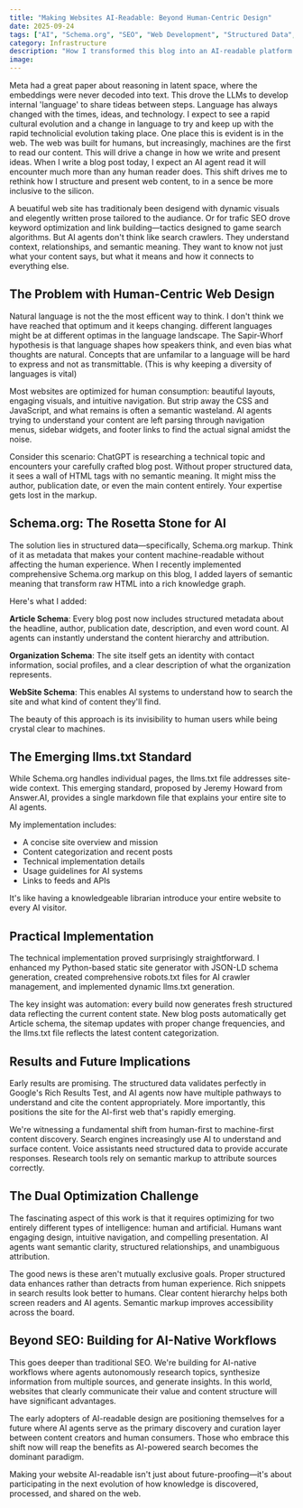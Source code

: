 ```yaml
---
title: "Making Websites AI-Readable: Beyond Human-Centric Design"
date: 2025-09-24
tags: ["AI", "Schema.org", "SEO", "Web Development", "Structured Data", "Machine Learning"]
category: Infrastructure
description: "How I transformed this blog into an AI-readable platform using structured data, semantic markup, and emerging standards like llms.txt to enhance discoverability in the age of AI-powered search."
image:
---
```


Meta had a great paper about reasoning in latent space, where the embeddings were never decoded into text. This drove the LLMs to develop internal 'language' to share tideas between steps. Language has always changed with the times, ideas, and technology. I expect to see a rapid cultural evolution and a change in language to try and keep up with the rapid technolicial evolution taking place. One place this is evident is in the web. The web was built for humans, but increasingly, machines are the first to read our content. This will drive a change in how we write and present ideas. When I write a blog post today, I expect an AI agent read it will encounter much more than any human reader does. This shift drives me to rethink how I structure and present web content, to in a sence be more inclusive to the silicon.

A beuatiful web site has traditionaly been desigend with dynamic visuals and elegently written prose tailored to the audiance. Or for trafic SEO drove keyword optimization and link building—tactics designed to game search algorithms. But AI agents don't think like search crawlers. They understand context, relationships, and semantic meaning. They want to know not just what your content says, but what it means and how it connects to everything else.

## The Problem with Human-Centric Web Design
Natural language is not the the most efficent way to think. I don't think we have reached that optimum and it keeps changing. different languages might be at different optimas in the language landscape. The Sapir-Whorf hypothesis is that language shapes how speakers think, and even bias what thoughts are natural. Concepts that are unfamilar to a language will be hard to express and not as transmittable. (This is why keeping a diversity of languages is vital)  

Most websites are optimized for human consumption: beautiful layouts, engaging visuals, and intuitive navigation. But strip away the CSS and JavaScript, and what remains is often a semantic wasteland. AI agents trying to understand your content are left parsing through navigation menus, sidebar widgets, and footer links to find the actual signal amidst the noise.

Consider this scenario: ChatGPT is researching a technical topic and encounters your carefully crafted blog post. Without proper structured data, it sees a wall of HTML tags with no semantic meaning. It might miss the author, publication date, or even the main content entirely. Your expertise gets lost in the markup.

## Schema.org: The Rosetta Stone for AI

The solution lies in structured data—specifically, Schema.org markup. Think of it as metadata that makes your content machine-readable without affecting the human experience. When I recently implemented comprehensive Schema.org markup on this blog, I added layers of semantic meaning that transform raw HTML into a rich knowledge graph.

Here's what I added:

**Article Schema**: Every blog post now includes structured metadata about the headline, author, publication date, description, and even word count. AI agents can instantly understand the content hierarchy and attribution.

**Organization Schema**: The site itself gets an identity with contact information, social profiles, and a clear description of what the organization represents.

**WebSite Schema**: This enables AI systems to understand how to search the site and what kind of content they'll find.

The beauty of this approach is its invisibility to human users while being crystal clear to machines.

## The Emerging llms.txt Standard

While Schema.org handles individual pages, the llms.txt file addresses site-wide context. This emerging standard, proposed by Jeremy Howard from Answer.AI, provides a single markdown file that explains your entire site to AI agents.

My implementation includes:
- A concise site overview and mission
- Content categorization and recent posts
- Technical implementation details
- Usage guidelines for AI systems
- Links to feeds and APIs

It's like having a knowledgeable librarian introduce your entire website to every AI visitor.

## Practical Implementation

The technical implementation proved surprisingly straightforward. I enhanced my Python-based static site generator with JSON-LD schema generation, created comprehensive robots.txt files for AI crawler management, and implemented dynamic llms.txt generation.

The key insight was automation: every build now generates fresh structured data reflecting the current content state. New blog posts automatically get Article schema, the sitemap updates with proper change frequencies, and the llms.txt file reflects the latest content categorization.

## Results and Future Implications

Early results are promising. The structured data validates perfectly in Google's Rich Results Test, and AI agents now have multiple pathways to understand and cite the content appropriately. More importantly, this positions the site for the AI-first web that's rapidly emerging.

We're witnessing a fundamental shift from human-first to machine-first content discovery. Search engines increasingly use AI to understand and surface content. Voice assistants need structured data to provide accurate responses. Research tools rely on semantic markup to attribute sources correctly.

## The Dual Optimization Challenge

The fascinating aspect of this work is that it requires optimizing for two entirely different types of intelligence: human and artificial. Humans want engaging design, intuitive navigation, and compelling presentation. AI agents want semantic clarity, structured relationships, and unambiguous attribution.

The good news is these aren't mutually exclusive goals. Proper structured data enhances rather than detracts from human experience. Rich snippets in search results look better to humans. Clear content hierarchy helps both screen readers and AI agents. Semantic markup improves accessibility across the board.

## Beyond SEO: Building for AI-Native Workflows

This goes deeper than traditional SEO. We're building for AI-native workflows where agents autonomously research topics, synthesize information from multiple sources, and generate insights. In this world, websites that clearly communicate their value and content structure will have significant advantages.

The early adopters of AI-readable design are positioning themselves for a future where AI agents serve as the primary discovery and curation layer between content creators and human consumers. Those who embrace this shift now will reap the benefits as AI-powered search becomes the dominant paradigm.

Making your website AI-readable isn't just about future-proofing—it's about participating in the next evolution of how knowledge is discovered, processed, and shared on the web.